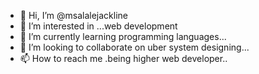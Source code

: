 - 👋 Hi, I’m @msalalejackline
- 👀 I’m interested in ...web development
- 🌱 I’m currently learning  programming languages...
- 💞️ I’m looking to collaborate on uber system designing...
- 📫 How to reach me .being higher web developer..

<!---
msalalejackline/msalalejackline is a ✨ special ✨ repository because its `README.md` (this file) appears on your GitHub profile.
You can click the Preview link to take a look at your changes.
--->
